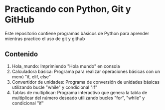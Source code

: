 # Practicando con Python, Git y GitHub

Este repositorio contiene programas básicos de Python para aprender mientras practico el uso de git y github

## Contenido

1. Hola_mundo:  Imprimiendo "Hola mundo" en consola
2. Calculadora básica:  Programa para realizar operaciones básicas con un menú "if, elif, else"   
3. Convertidor de unidades:  Programa de conversión de unidades básicas utilizando bucle "while" y condicional "if"
4. Tablas de multiplicar:  Programa interactivo que genera la tabla de multiplicar del número deseado utilizando bucles "for", "while" y condicional "if"
